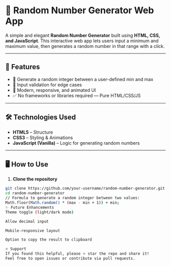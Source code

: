 # 🎲 Random Number Generator Web App

A simple and elegant **Random Number Generator** built using **HTML, CSS, and JavaScript**. This interactive web app lets users input a minimum and maximum value, then generates a random number in that range with a click.

---


## 🚀 Features

- 🔢 Generate a random integer between a user-defined min and max
- 🧾 Input validation for edge cases
- 🎨 Modern, responsive, and animated UI
- ✅ No frameworks or libraries required — Pure HTML/CSS/JS

---

## 🛠️ Technologies Used

- **HTML5** – Structure  
- **CSS3** – Styling & Animations  
- **JavaScript (Vanilla)** – Logic for generating random numbers

---

## 🖥️ How to Use

1. **Clone the repository**

```bash
git clone https://github.com/your-username/random-number-generator.git
cd random-number-generator
// Formula to generate a random integer between two values:
Math.floor(Math.random() * (max - min + 1)) + min;
✨ Future Enhancements
Theme toggle (light/dark mode)

Allow decimal input

Mobile-responsive layout

Option to copy the result to clipboard

⭐ Support
If you found this helpful, please ⭐ star the repo and share it!
Feel free to open issues or contribute via pull requests.

